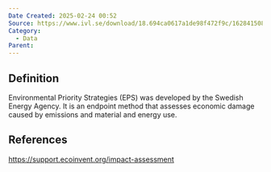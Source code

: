 ```yaml
---
Date Created: 2025-02-24 00:52
Source: https://www.ivl.se/download/18.694ca0617a1de98f472f9c/1628415088657/FULLTEXT01.pdf.
Category:
  - Data
Parent:
---
```

## Definition
Environmental Priority Strategies (EPS) was developed by the Swedish Energy Agency. It is an endpoint method that assesses economic damage caused by emissions and material and energy use.

## References
https://support.ecoinvent.org/impact-assessment